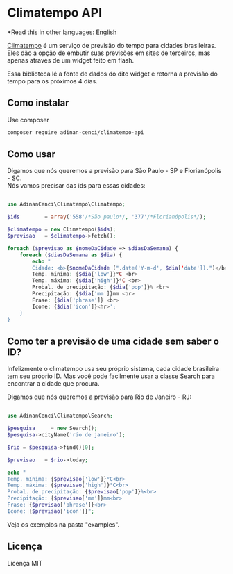 
# Climatempo API

*Read this in other languages: [English](README.en.md)

[Climatempo](http://www.climatempo.com.br) é um serviço de previsão do tempo para cidades brasileiras.
Eles dão a opção de embutir suas previsões em sites de terceiros, mas apenas através de um widget feito em flash.

Essa biblioteca lê a fonte de dados do dito widget e retorna a previsão do tempo para os próximos 4 dias.

## Como instalar

Use composer

```bash
composer require adinan-cenci/climatempo-api
```


## Como usar

Digamos que nós queremos a previsão para São Paulo - SP e Florianópolis - SC.  
Nós vamos precisar das ids para essas cidades:

```php

use AdinanCenci\Climatempo\Climatempo;

$ids        = array('558'/*São paulo*/, '377'/*Florianópolis*/);

$climatempo = new Climatempo($ids);
$previsao   = $climatempo->fetch();

foreach ($previsao as $nomeDaCidade => $diasDaSemana) {
    foreach ($diasDaSemana as $dia) {
        echo "
        Cidade: <b>{$nomeDaCidade (".date('Y-m-d', $dia['date']).")</b>: <br>
        Temp. mínima: {$dia['low']}°C <br>
        Temp. máxima: {$dia['high']}°C <br>
        Probal. de precipitação: {$dia['pop']}% <br>
        Precipitação: {$dia['mm']}mm <br>
        Frase: {$dia['phrase']} <br>
        Icone: {$dia['icon']}<hr>';
    }
}

```

## Como ter a previsão de uma cidade sem saber o ID?

Infelizmente o climatempo usa seu próprio sistema, cada cidade brasileira tem seu próprio ID.
Mas você pode facilmente usar a classe Search para encontrar a cidade que procura.

Digamos que nós queremos a previsão para Rio de Janeiro - RJ:

```php

use AdinanCenci\Climatempo\Search;

$pesquisa     = new Search();
$pesquisa->cityName('rio de janeiro');

$rio = $pesquisa->find()[0];

$previsao   = $rio->today;

echo "
Temp. mínima: {$previsao['low']}°C<br>
Temp. máxima: {$previsao['high']}°C<br>
Probal. de precipitação: {$previsao['pop']}%<br>
Precipitação: {$previsao['mm']}mm<br>
Frase: {$previsao['phrase']}<br>
Icone: {$previsao['icon']}";

```

Veja os exemplos na pasta "examples".

## Licença

Licença MIT